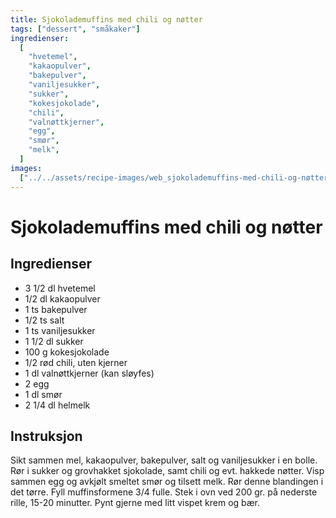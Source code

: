 ```yaml
---
title: Sjokolademuffins med chili og nøtter
tags: ["dessert", "småkaker"]
ingredienser:
  [
    "hvetemel",
    "kakaopulver",
    "bakepulver",
    "vaniljesukker",
    "sukker",
    "kokesjokolade",
    "chili",
    "valnøttkjerner",
    "egg",
    "smør",
    "melk",
  ]
images:
  ["../../assets/recipe-images/web_sjokolademuffins-med-chili-og-nøtter.jpg"]
---
```


# Sjokolademuffins med chili og nøtter

## Ingredienser

- 3 1/2 dl hvetemel
- 1/2 dl kakaopulver
- 1 ts bakepulver
- 1/2 ts salt
- 1 ts vaniljesukker
- 1 1/2 dl sukker
- 100 g kokesjokolade
- 1/2 rød chili, uten kjerner
- 1 dl valnøttkjerner (kan sløyfes)
- 2 egg
- 1 dl smør
- 2 1/4 dl helmelk

## Instruksjon

Sikt sammen mel, kakaopulver, bakepulver, salt og vaniljesukker i en bolle. Rør i sukker og grovhakket sjokolade, samt chili og evt. hakkede nøtter. Visp sammen egg og avkjølt smeltet smør og tilsett melk. Rør denne blandingen i det tørre. Fyll muffinsformene 3/4 fulle. Stek i ovn ved 200 gr. på nederste rille, 15-20 minutter. Pynt gjerne med litt vispet krem og bær.
